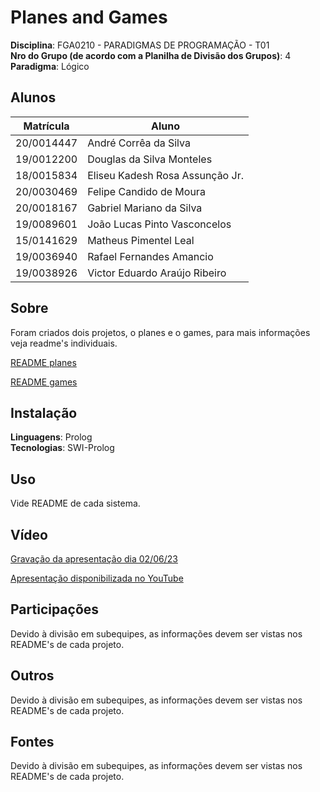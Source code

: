 # Planes and Games

**Disciplina**: FGA0210 - PARADIGMAS DE PROGRAMAÇÃO - T01 <br>
**Nro do Grupo (de acordo com a Planilha de Divisão dos Grupos)**: 4<br>
**Paradigma**: Lógico<br>

## Alunos

|Matrícula | Aluno |
| -- | -- |
| 20/0014447  |  André Corrêa da Silva |
| 19/0012200  |  Douglas da Silva Monteles |
| 18/0015834  |  Eliseu Kadesh Rosa Assunção Jr. |
| 20/0030469  |  Felipe Candido de Moura |
| 20/0018167  |  Gabriel Mariano da Silva |
| 19/0089601  |  João Lucas Pinto Vasconcelos |
| 15/0141629  |  Matheus Pimentel Leal |
| 19/0036940  |  Rafael Fernandes Amancio |
| 19/0038926  |  Victor Eduardo Araújo Ribeiro |

## Sobre

Foram criados dois projetos, o planes e o games, para mais informações veja readme's individuais.

[README planes](./Planes/README.md)

[README games](./Games/README.md)

## Instalação

**Linguagens**: Prolog<br>
**Tecnologias**: SWI-Prolog<br>


## Uso

Vide README de cada sistema.

## Vídeo

[Gravação da apresentação dia 02/06/23](https://unbbr.sharepoint.com/:v:/s/ParadigmasGrupo04/EWB4aHvYSx9AqDuSIBvkHgcBsapW6YJLlglmmFIC3_2Tcg?e=uektfh)

[Apresentação disponibilizada no YouTube](https://youtu.be/z6qPSA4zP24)

## Participações

Devido à divisão em subequipes, as informações devem ser vistas nos README's de cada projeto.

## Outros

Devido à divisão em subequipes, as informações devem ser vistas nos README's de cada projeto.


## Fontes

Devido à divisão em subequipes, as informações devem ser vistas nos README's de cada projeto.

